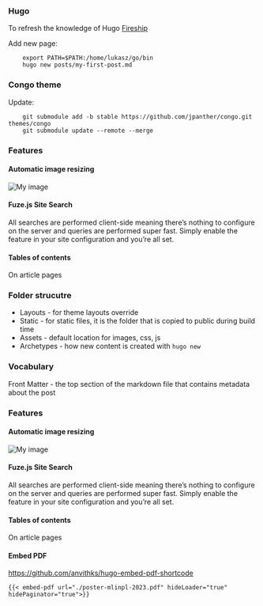 
### Hugo


To refresh the knowledge of Hugo [Fireship](https://www.youtube.com/watch?v=0RKpf3rK57I)

Add new page:

```
    export PATH=$PATH:/home/lukasz/go/bin
    hugo new posts/my-first-post.md
```

### Congo theme

Update:

```
    git submodule add -b stable https://github.com/jpanther/congo.git themes/congo
    git submodule update --remote --merge
```


### Features

#### Automatic image resizing

<!-- Markdown: ![My image](image.jpg) -->
<img
  srcset="
    /image_320x0_resize_q75_box.jpg 320w,
    /image_635x0_resize_q75_box.jpg 635w,
    /image_1024x0_resize_q75_box.jpg 1024w,
    /image_1270x0_resize_q75_box.jpg 2x"
  src="/image_635x0_resize_q75_box.jpg"
  alt="My image"
/>

#### Fuze.js Site Search
All searches are performed client-side meaning there’s nothing to configure on the server and queries are performed super fast. Simply enable the feature in your site configuration and you’re all set.

#### Tables of contents 
On article pages

### Folder strucutre

- Layouts - for theme layouts override
- Static - for static files, it is the folder that is copied to public during build time
- Assets - default location for images, css, js
- Archetypes - how new content is created with `hugo new`

### Vocabulary

Front Matter - the top section of the markdown file that contains metadata about the post


### Features

#### Automatic image resizing

<!-- Markdown: ![My image](image.jpg) -->
<img
  srcset="
    /image_320x0_resize_q75_box.jpg 320w,
    /image_635x0_resize_q75_box.jpg 635w,
    /image_1024x0_resize_q75_box.jpg 1024w,
    /image_1270x0_resize_q75_box.jpg 2x"
  src="/image_635x0_resize_q75_box.jpg"
  alt="My image"
/>

#### Fuze.js Site Search
All searches are performed client-side meaning there’s nothing to configure on the server and queries are performed super fast. Simply enable the feature in your site configuration and you’re all set.

#### Tables of contents 
On article pages

#### Embed PDF
https://github.com/anvithks/hugo-embed-pdf-shortcode

```
{{< embed-pdf url="./poster-mlinpl-2023.pdf" hideLoader="true" hidePaginator="true">}}
```
